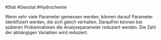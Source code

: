 #Stat #Geostat #Hydrochemie 

Wenn sehr viele Parameter gemessen werden, können darauf Parameter identifiziert werden, die sich gleich verhalten. Daraufhin können bei späteren Probennahmen die Analyseparameter reduziert werden. Die Zahl der abhängigen Variablen wird reduziert.